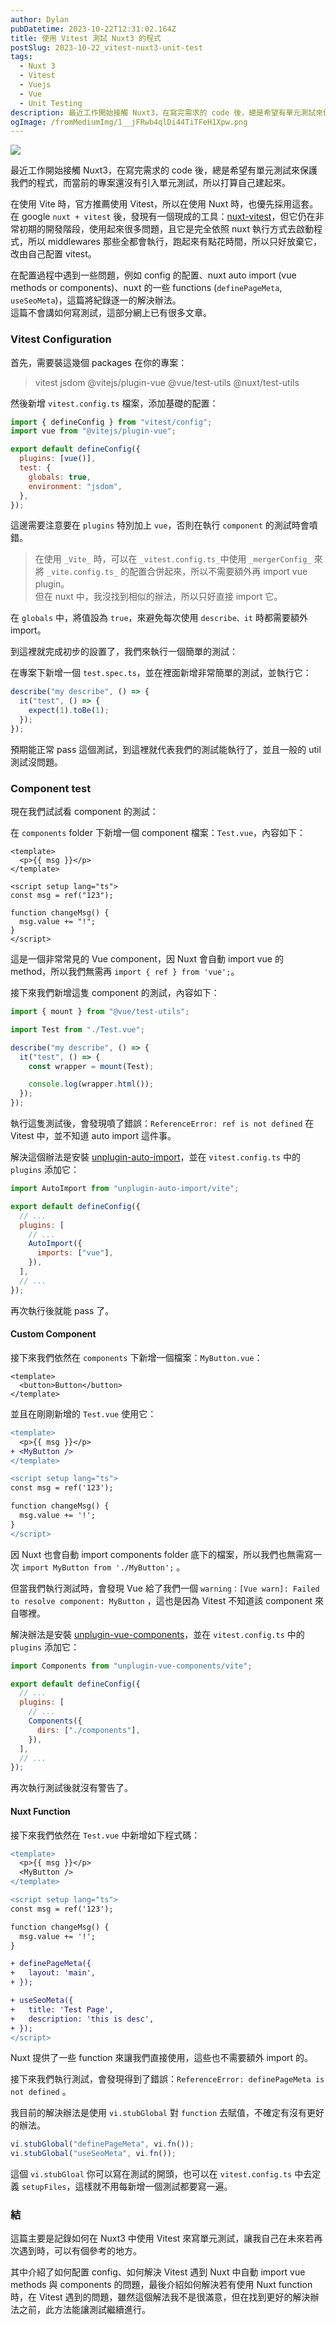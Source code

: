 ```yaml
---
author: Dylan
pubDatetime: 2023-10-22T12:31:02.164Z
title: 使用 Vitest 測試 Nuxt3 的程式
postSlug: 2023-10-22_vitest-nuxt3-unit-test
tags:
  - Nuxt 3
  - Vitest
  - Vuejs
  - Vue
  - Unit Testing
description: 最近工作開始接觸 Nuxt3，在寫完需求的 code 後，總是希望有單元測試來保護我們的程式，而當前的專案還沒有引入單元測試，所以打算自己建起來。
ogImage: /fromMediumImg/1__jFRwb4qlDi44TiTFeH1Xpw.png
---
```


![](/fromMediumImg/1__jFRwb4qlDi44TiTFeH1Xpw.png)

最近工作開始接觸 Nuxt3，在寫完需求的 code 後，總是希望有單元測試來保護我們的程式，而當前的專案還沒有引入單元測試，所以打算自己建起來。

在使用 Vite 時，官方推薦使用 Vitest，所以在使用 Nuxt 時，也優先採用這套。  
在 google `nuxt + vitest` 後，發現有一個現成的工具：[nuxt-vitest](https://github.com/danielroe/nuxt-vitest)，但它仍在非常初期的開發階段，使用起來很多問題，且它是完全依照 nuxt 執行方式去啟動程式，所以 middlewares 那些全都會執行，跑起來有點花時間，所以只好放棄它，改由自己配置 vitest。

在配置過程中遇到一些問題，例如 config 的配置、nuxt auto import (vue methods or components)、nuxt 的一些 functions (`definePageMeta`, `useSeoMeta`)，這篇將紀錄逐一的解決辦法。  
這篇不會講如何寫測試，這部分網上已有很多文章。

### Vitest Configuration

首先，需要裝這幾個 packages 在你的專案：

> vitest jsdom @vitejs/plugin-vue @vue/test-utils @nuxt/test-utils

然後新增 `vitest.config.ts` 檔案，添加基礎的配置：

```javascript
import { defineConfig } from "vitest/config";
import vue from "@vitejs/plugin-vue";

export default defineConfig({
  plugins: [vue()],
  test: {
    globals: true,
    environment: "jsdom",
  },
});
```

這邊需要注意要在 `plugins` 特別加上 `vue`，否則在執行 `component` 的測試時會噴錯。

> 在使用 `_Vite_` 時，可以在 `_vitest.config.ts_`中使用 `_mergerConfig_` 來將 `_vite.config.ts_` 的配置合併起來，所以不需要額外再 import vue plugin。  
> 但在 nuxt 中，我沒找到相似的辦法，所以只好直接 import 它。

在 `globals` 中，將值設為 `true`，來避免每次使用 `describe、it` 時都需要額外 import。

到這裡就完成初步的設置了，我們來執行一個簡單的測試：

在專案下新增一個 `test.spec.ts`，並在裡面新增非常簡單的測試，並執行它：

```javascript
describe("my describe", () => {
  it("test", () => {
    expect(1).toBe(1);
  });
});
```

預期能正常 pass 這個測試，到這裡就代表我們的測試能執行了，並且一般的 util 測試沒問題。

### Component test

現在我們試試看 component 的測試：

在 `components` folder 下新增一個 component 檔案：`Test.vue`，內容如下：

```vue
<template>
  <p>{{ msg }}</p>
</template>

<script setup lang="ts">
const msg = ref("123");

function changeMsg() {
  msg.value += "!";
}
</script>
```

這是一個非常常見的 Vue component，因 Nuxt 會自動 import vue 的 method，所以我們無需再 `import { ref } from 'vue';`。

接下來我們新增這隻 component 的測試，內容如下：

```javascript
import { mount } from "@vue/test-utils";

import Test from "./Test.vue";

describe("my describe", () => {
  it("test", () => {
    const wrapper = mount(Test);

    console.log(wrapper.html());
  });
});
```

執行這隻測試後，會發現噴了錯誤：`ReferenceError: ref is not defined` 在 Vitest 中，並不知道 auto import 這件事。

解決這個辦法是安裝 [unplugin-auto-import](https://www.npmjs.com/package/unplugin-auto-import)，並在 `vitest.config.ts` 中的 `plugins` 添加它：

```javascript
import AutoImport from "unplugin-auto-import/vite";

export default defineConfig({
  // ...
  plugins: [
    // ...
    AutoImport({
      imports: ["vue"],
    }),
  ],
  // ...
});
```

再次執行後就能 pass 了。

#### Custom Component

接下來我們依然在 `components` 下新增一個檔案：`MyButton.vue`：

```vue
<template>
  <button>Button</button>
</template>
```

並且在剛剛新增的 `Test.vue` 使用它：

```diff
<template>
  <p>{{ msg }}</p>
+ <MyButton />
</template>

<script setup lang="ts">
const msg = ref('123');

function changeMsg() {
  msg.value += '!';
}
</script>
```

因 Nuxt 也會自動 import components folder 底下的檔案，所以我們也無需寫一次 `import MyButton from './MyButton';` 。

但當我們執行測試時，會發現 Vue 給了我們一個 `warning：[Vue warn]: Failed to resolve component: MyButton` ，這也是因為 Vitest 不知道該 component 來自哪裡。

解決辦法是安裝 [unplugin-vue-components](https://www.npmjs.com/package/unplugin-vue-components)，並在 `vitest.config.ts` 中的 `plugins` 添加它：

```javascript
import Components from "unplugin-vue-components/vite";

export default defineConfig({
  // ...
  plugins: [
    // ...
    Components({
      dirs: ["./components"],
    }),
  ],
  // ...
});
```

再次執行測試後就沒有警告了。

#### Nuxt Function

接下來我們依然在 `Test.vue` 中新增如下程式碼：

```diff
<template>
  <p>{{ msg }}</p>
  <MyButton />
</template>

<script setup lang="ts">
const msg = ref('123');

function changeMsg() {
  msg.value += '!';
}

+ definePageMeta({
+   layout: 'main',
+ });

+ useSeoMeta({
+   title: 'Test Page',
+   description: 'this is desc',
+ });
</script>
```

Nuxt 提供了一些 function 來讓我們直接使用，這些也不需要額外 import 的。

接下來我們執行測試，會發現得到了錯誤：`ReferenceError: definePageMeta is not defined` 。

我目前的解決辦法是使用 `vi.stubGlobal` 對 `function` 去賦值，不確定有沒有更好的辦法。

```javascript
vi.stubGlobal("definePageMeta", vi.fn());
vi.stubGlobal("useSeoMeta", vi.fn());
```

這個 `vi.stubGloal` 你可以寫在測試的開頭，也可以在 `vitest.config.ts` 中去定義 `setupFiles`，這樣就不用每新增一個測試都要寫一遍。

### 結

這篇主要是記錄如何在 Nuxt3 中使用 Vitest 來寫單元測試，讓我自己在未來若再次遇到時，可以有個參考的地方。

其中介紹了如何配置 config、如何解決 Vitest 遇到 Nuxt 中自動 import vue methods 與 components 的問題，最後介紹如何解決若有使用 Nuxt function 時，在 Vitest 遇到的問題，雖然這個解法我不是很滿意，但在找到更好的解決辦法之前，此方法能讓測試繼續進行。
